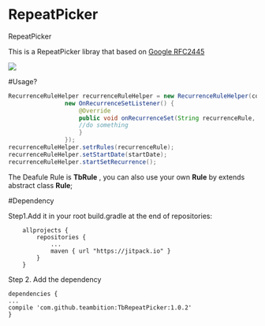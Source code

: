# RepeatPicker
RepeatPicker

This is  a  RepeatPicker libray that based on [Google RFC2445](http://tools.ietf.org/html/rfc2445#section-4.3.10)

![](https://github.com/teambition/TbRepeatPicker/blob/master/demo.gif)


#Usage?
```java
RecurrenceRuleHelper recurrenceRuleHelper = new RecurrenceRuleHelper(context
                new OnRecurrenceSetListener() { 
                    @Override
                    public void onRecurrenceSet(String recurrenceRule, String paresedStr) {
                    //do something
                    }
                });
recurrenceRuleHelper.setrRules(recurrenceRule);
recurrenceRuleHelper.setStartDate(startDate);
recurrenceRuleHelper.startSetRecurrence();
```



The Deafule Rule is **TbRule** , you can also use your own **Rule** by extends abstract class **Rule**;

#Dependency

Step1.Add it in your root build.gradle at the end of repositories:

```Gradle
	allprojects {
		repositories {
			...
			maven { url "https://jitpack.io" }
		}
	}
```

Step 2. Add the dependency

```Gradle
dependencies {
...
compile 'com.github.teambition:TbRepeatPicker:1.0.2'
}
```






